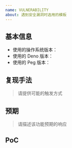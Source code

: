 ```yaml
---
name: VULNERABILITY
about: 遇到安全漏洞时选用的模板
---
```


## 基本信息

 - 使用的操作系统版本：
 - 使用的 Deno 版本：
 - 使用的 Peg 版本：

## 复现手法

> 请提供可能的触发方式

## 预期

> 请描述该功能预期的响应

## PoC


